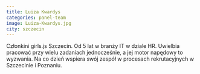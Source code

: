 ```yaml
---
title: Luiza Kwardys
categories: panel-team
image: Luiza-Kwardys.jpg
city: szczecin
---
```

Członkini girls.js Szczecin. Od 5 lat w branży IT w dziale HR. Uwielbia pracować przy wielu zadaniach jednocześnie, a jej motor napędowy to wyzwania. Na co dzień wspiera swój zespół w procesach rekrutacyjnych w Szczecinie i Poznaniu.
